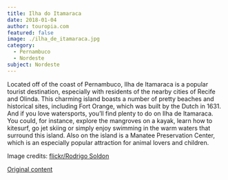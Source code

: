 ```yaml
---
title: Ilha do Itamaraca
date: 2018-01-04
author: touropia.com
featured: false
image: ./ilha_de_itamaraca.jpg
category:
  - Pernambuco
  - Nordeste
subject: Nordeste
---
```


Located off of the coast of Pernambuco, Ilha de Itamaraca is a popular tourist destination, especially with residents of the nearby cities of Recife and Olinda. This charming island boasts a number of pretty beaches and historical sites, including Fort Orange, which was built by the Dutch in 1631. And if you love watersports, you’ll find plenty to do on Ilha de Itamaraca. You could, for instance, explore the mangroves on a kayak, learn how to kitesurf, go jet skiing or simply enjoy swimming in the warm waters that surround this island. Also on the island is a Manatee Preservation Center, which is an especially popular attraction for animal lovers and children.

Image credits: [flickr/Rodrigo Soldon](https://www.flickr.com/photos/soldon)

[Original content](https://www.touropia.com/islands-in-brazil/)
